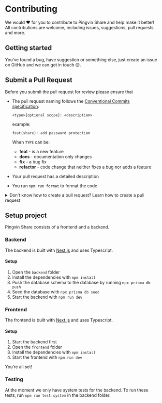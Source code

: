 # Contributing

We would ❤️ for you to contribute to Pingvin Share and help make it better! All contributions are welcome, including issues, suggestions, pull requests and more.

## Getting started

You've found a bug, have suggestion or something else, just create an issue on GitHub and we can get in touch 😊.

## Submit a Pull Request

Before you submit the pull request for review please ensure that

- The pull request naming follows the [Conventional Commits specification](https://www.conventionalcommits.org):

  `<type>[optional scope]: <description>`

  example:

  ```
  feat(share): add password protection
  ```

  When `TYPE` can be:
  - **feat** - is a new feature
  - **docs** - documentation only changes
  - **fix** - a bug fix
  - **refactor** - code change that neither fixes a bug nor adds a feature

- Your pull request has a detailed description
- You run `npm run format` to format the code

<details>
  <summary>Don't know how to create a pull request? Learn how to create a pull request</summary>

1. Create a fork of the repository by clicking on the `Fork` button in the Pingvin Share repository

2. Clone your fork to your machine with `git clone`

```
git clone https://github.com/[your_username]/pingvin-share-x
```

3. Work - commit - repeat

4. Push changes to GitHub

```
git push origin [name_of_your_new_branch]
```

5. Submit your changes for review
   If you go to your repository on GitHub, you'll see a `Compare & pull request` button. Click on that button.
6. Start a Pull Request
7. Now submit the pull request and click on `Create pull request`.
8. Get a code review approval/reject

</details>

## Setup project

Pingvin Share consists of a frontend and a backend.

### Backend

The backend is built with [Nest.js](https://nestjs.com) and uses Typescript.

#### Setup

1. Open the `backend` folder
2. Install the dependencies with `npm install`
3. Push the database schema to the database by running `npx prisma db push`
4. Seed the database with `npx prisma db seed`
5. Start the backend with `npm run dev`

### Frontend

The frontend is built with [Next.js](https://nextjs.org) and uses Typescript.

#### Setup

1. Start the backend first
2. Open the `frontend` folder
3. Install the dependencies with `npm install`
4. Start the frontend with `npm run dev`

You're all set!

### Testing

At the moment we only have system tests for the backend. To run these tests, run `npm run test:system` in the backend folder.
